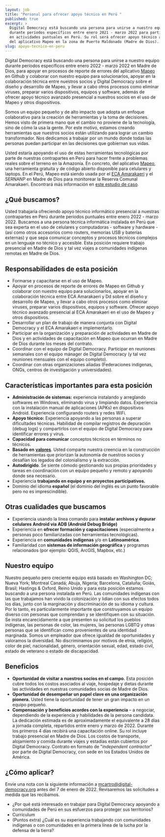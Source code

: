 ```yaml
---
layout: job
title: "Personal para ofrecer apoyo técnico en Perú "
published: true
excerpt: >
  Digital Democracy está buscando una persona para unirse a nuestro equipo
  durante períodos específicos entre enero 2021 - marzo 2022 para participar
  en actividades puntuales en Perú. Su rol será ofrecer apoyo técnico a usuarios
  del aplicativo Mapeo en la zona de Puerto Maldonado (Madre de Dios). 
slug: apoyo-tecnico-en-peru
---
```

Digital Democracy está buscando una persona para unirse a nuestro equipo durante períodos específicos entre enero 2022 - marzo 2022 en Madre de Dios, para apoyar en procesos de reporte de errores del aplicativo [Mapeo](https://www.digital-democracy.org/mapeo/) en Github y colaborar con nuestro equipo para solucionarlos, apoyar en la colaboración técnica entre nuestros socios y Digital Democracy sobre el diseño y desarrollo de Mapeo, y llevar a cabo otros procesos como eliminar viruses, preparar varios dispositivos, equipos y software, además de ofrecer apoyo técnico avanzado presencial a nuestros socios en el uso de Mapeo y otros dispositivos.

Somos un equipo pequeño y de alto impacto que adopta un enfoque colaborativo para la creación de herramientas y la toma de decisiones. Hemos visto de primera mano que el cambio no proviene de la tecnología, sino de cómo la usa la gente. Por este motivo, estamos creando herramientas que nuestros socios están utilizando para lograr un cambio transformador. Nos dedicamos a trabajar por un mundo donde todas las personas puedan participar en las decisiones que gobiernan sus vidas.

Usted estaría apoyando el uso de estas herramientas tecnológicas por parte de nuestras contrapartes en Perú para hacer frente a problemas reales sobre el terreno en la Amazonía. En concreto, del aplicativo [Mapeo](https://www.digital-democracy.org/mapeo/), una herramienta gratuita y de código abierto disponible para celulares y laptops. En el Perú, Mapeo está siendo usada por el [ECA Amarakaeri](https://amarakaeri.org/mapeo-herramienta-tecnologica-vigilancia-control-reserva-amarakaeri/) y el SERNANP en Madre de Dios para monitorear la Reserva Comunal Amarakaeri. Encontrará más información en [este estudio de caso](https://www.earthdefenderstoolkit.com/comunidad/eca-amarakaeri-monitoreo-de-la-reserva-comunal-amarakaeri-en-peru?lang=es).

## ¿Qué buscamos?

Usted trabajaría ofreciendo apoyo técnico informático presencial a nuestras contrapartes en Perú durante periodos puntuales entre enero 2022 - marzo 2022. Buscamos a una persona técnica informática instalada en Perú que sea experta en el uso de celulares y computadoras - software y hardware - (así como otros accesorios como routers, memorias USB y baterías externas) y que sepa comunicar conceptos y procesos técnicos complejos en un lenguaje no técnico y accesible. Esta posición requiere trabajo presencial en Madre de Dios y tal vez viajes a comunidades indígenas remotas en Madre de Dios.

## Responsabilidades de esta posición

* Formarse y capacitarse en el uso de Mapeo.
* Apoyar en procesos de reporte de errores de Mapeo en Github y colaborar con nuestro equipo para solucionarlos, apoyar en la colaboración técnica entre ECA Amarakaeri y Dd sobre el diseño y desarrollo de Mapeo, y llevar a cabo otros procesos como eliminar viruses, preparar varios dispositivos, equipos y software. Ofrecer apoyo técnico avanzado presencial al ECA Amarakaeri en el uso de Mapeo y otros dispositivos.
* Desarrollar un plan de trabajo de manera conjunta con Digital Democracy y el ECA Amarakaeri e implementarlo.
* Participar en la organización y preparación de actividades en Madre de Dios y en actividades de capacitación en Mapeo que ocurran en Madre de Dios durante los meses del contrato.
* Coordinar con el equipo de Digital Democracy. Participar en reuniones semanales con el equipo mánager de Digital Democracy (y tal vez reuniones mensuales con el equipo completo).
* Coordinar con otras organizaciones aliadas (Federaciones indígenas, ONGs, centros de investigación y universidades).

## Características importantes para esta posición

* **Administración de sistemas:** experiencia instalando y arreglando softwares en Windows, eliminando virus y limpiando datos. Experiencia con la instalación manual de aplicaciones (APKs) en dispositivos Android. Experiencia configurando routers y redes WiFi.
* **Apoyo técnico:** Experiencia apoyando a las personas a superar dificultades técnicas. Habilidad de compilar registros de depuración (debug logs) y compartirlos con el equipo de Digital Democracy para identificar errores y virus.
* **Capacidad para comunicar** conceptos técnicos en términos no técnicos.
* **Basado en** [**valores**](https://www.digital-democracy.org/values/). Usted comparte nuestra creencia en la construcción de herramientas que priorizan la autonomía de nuestros socios y desafían los legados del colonialismo y la extracción.
* **Autodirigido**. Se siente cómodo gestionando sus propias prioridades y tareas en coordinación con un equipo pequeño y remoto y apoyando donde sea necesario.
* Experiencia **trabajando en equipo y en proyectos participativos.**
* Dominio del idioma **español** (el dominio del inglés es un punto favorable pero no es imprescindible).

## Otras cualidades que buscamos

* Experiencia usando la línea comando para **instalar archivos y depurar celulares Android via ADB (Android Debug Bridge)**
* Experiencia en **ofrecer formación y capacitaciones** (especialmente a personas poco familiarizadas con herramientas tecnológicas).
* Experiencia en **comunidades indígenas** y/o en **Latinoamérica**.
* Familiaridad con **sistemas de información geográfica** y programas relacionados (por ejemplo: QGIS, ArcGIS, Mapbox, etc.)

## Nuestro equipo

Nuestro pequeño pero creciente equipo está basado en Washington DC; Nueva York; Montreal Canadá; Abuja, Nigeria; Barcelona, Cataluña; Goiás, Brasil; Hastings &amp; Oxford, Reino Unido y para esta posición estamos buscando a una persona instalada en Perú. Las comunidades indígenas con las que trabajamos han vivido la colonización y lidian con sus efectos todos los días, junto con la marginación y discriminación de su idioma y cultura. Por lo tanto, es particularmente importante que construyamos un equipo diverso con personas que comprendan y se identifiquen con su situación. Se insta encarecidamente a que presenten su solicitud los pueblos indígenas, las personas de color, las mujeres, las personas LGBTQ y otras personas que se identifican como provenientes de una identidad marginada. Somos un empleador que ofrece igualdad de oportunidades y valoramos la diversidad. No discriminamos por motivos de etnia, religión, color de piel, nacionalidad, género, orientación sexual, edad, estado civil, estado de veterano o estado de discapacidad.

## Beneficios

- **Oportunidad de visitar a nuestros socios en el campo.** Esta posición cubre todos los costos asociados al viaje, hospedaje y dietas durante las actividades en nuestras comunidades socias de Madre de Dios.
- **Oportunidad de desempeñar un papel clave en una organización pionera.** Usted tiene la oportunidad de tener un gran impacto en un equipo pequeño.
- **Compensación y beneficios acordes con la experiencia** – a negociar, dependiendo de la experiencia y habilidades de la persona candidata. La dedicación estimada es de aproximadamente el equivalente a 28 días a jornada completa, repartidos entre enero y marzo de 2022. Durante los primeros 4 días recibirá una capacitación online. Su rol incluye trabajo presencial en Madre de Dios. Los costos de transporte, alojamiento y comida durante viajes y estadías están cubiertos por Digital Democracy. Contrato en formato de &quot;_independent contractor_&quot; por parte de Digital Democracy, con sede en los Estados Unidos de América.

## ¿Cómo aplicar?

Envíe una nota con la siguiente información a mcartro@digital-democracy.org antes del 7 de enero de 2022. Revisaremos las solicitudes a medida que las recibamos.

* ¿Por qué está interesado en trabajar para Digital Democracy apoyando a comunidades de Perú en sus esfuerzos para proteger sus territorios?
* Currículum
* (Puntos extra) ¿Cuál es su experiencia trabajando con comunidades indígenas o con comunidades en la primera línea de la lucha por la defensa de la tierra?